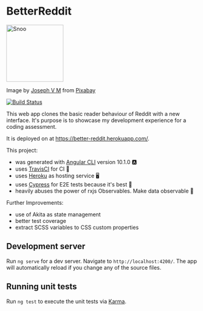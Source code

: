 # BetterReddit

<img src="https://github.com/drdreo/better-reddit/raw/master/snoo.png" alt="Snoo" width="150" />


Image by <a href="https://pixabay.com/users/josephvm-289221/?utm_source=link-attribution&amp;utm_medium=referral&amp;utm_campaign=image&amp;utm_content=5095703">Joseph V M</a> from <a href="https://pixabay.com/?utm_source=link-attribution&amp;utm_medium=referral&amp;utm_campaign=image&amp;utm_content=5095703">Pixabay</a>


[![Build Status](https://travis-ci.com/drdreo/better-reddit.svg?branch=master)](https://travis-ci.com/drdreo/better-reddit)

This web app clones the basic reader behaviour of Reddit with a new interface. It's purpose is to showcase my development experience for a coding assessment.

It is deployed on at https://better-reddit.herokuapp.com/.



This project:
- was generated with [Angular CLI](https://github.com/angular/angular-cli) version 10.1.0 🅰️
- uses [TravisCI](https://travis-ci.com/github/drdreo/better-reddit) for CI 🧪
- uses [Heroku](https://better-reddit.herokuapp.com/) as hosting service 🖥️
- uses [Cypress](https://www.cypress.io/) for E2E tests because it's best 💜
- heavily abuses the power of rxjs Observables. Make data observable 🧐


Further Improvements:
- use of Akita as state management
- better test coverage
- extract SCSS variables to CSS custom properties


## Development server

Run `ng serve` for a dev server. Navigate to `http://localhost:4200/`. The app will automatically reload if you change any of the source files.

## Running unit tests

Run `ng test` to execute the unit tests via [Karma](https://karma-runner.github.io).
